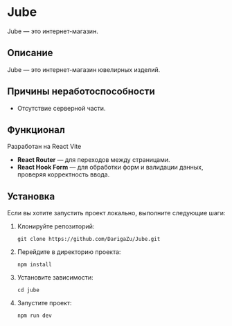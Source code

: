 # Jube
Jube — это интернет-магазин.  
## Описание
Jube — это интернет-магазин ювелирных изделий.
## Причины неработоспособности
- Отсутствие серверной части.
## Функционал
Разработан на React Vite
- **React Router** — для переходов между страницами.
- **React Hook Form** — для обработки форм и валидации данных, проверяя корректность ввода.
## Установка
Если вы хотите запустить проект локально, выполните следующие шаги:
1. Клонируйте репозиторий:
   ```
   git clone https://github.com/DarigaZu/Jube.git
2. Перейдите в директорию проекта:
   ```
   npm install
3. Установите зависимости:
   ```
   cd jube
4. Запустите проект:
   ```
   npm run dev   

